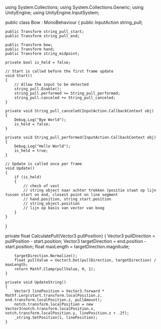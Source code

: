 using System.Collections;
using System.Collections.Generic;
using UnityEngine;
using UnityEngine.InputSystem;

public class Bow : MonoBehaviour
{
    public InputAction string_pull;

    public Transform string_pull_start;
    public Transform string_pull_end;

    public Transform bow;
    public Transform hand;
    public Transform string_midpoint;

    private bool is_held = false;

    // Start is called before the first frame update
    void Start()
    {
        // Allow the input to be detected
        string_pull.Enable();
        string_pull.performed += String_pull_performed;
        string_pull.canceled += String_pull_canceled;
    }

    private void String_pull_canceled(InputAction.CallbackContext obj)
    {
        Debug.Log("Bye World");
        is_held = false;
    }

    private void String_pull_performed(InputAction.CallbackContext obj)
    {
        Debug.Log("Hello World");
        is_held = true;
    }

    // Update is called once per frame
    void Update()
    {
        if (is_held)
        {
            // check of vast
            // string object naar achter trekken (positie staat op lijn tussen start on end, closest point on line segment 
            // hand.position, string_start.position
            // string_object.position
            // lijn op basis van vector van boog
        }
    }
}


private float CalculatePull(Vector3 pullPosition)
    {
        Vector3 pullDirection = pullPosition - start.position;
        Vector3 targetDirection = end.position - start.position;
        float maxLength = targetDirection.magnitude;

        targetDirection.Normalize();
        float pullValue = Vector3.Dot(pullDirection, targetDirection) / maxLength;
        return Mathf.Clamp(pullValue, 0, 1);
    }

    private void UpdateString() 
    {
        Vector3 linePosition = Vector3.forward * Mathf.Lerp(start.transform.localPosition.z, end.transform.localPosition.z, pullAmount);
        notch.transform.localPosition = new Vector3(notch.transform.localPosition.x, notch.transform.localPosition.y, linePosition.z + .2f);
        _string.SetPosition(1, linePosition);
    }
